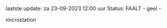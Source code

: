 laatste update: 
za 23-09-2023 12:00   uur 
Status: FAALT - geel - 
<div class="service Y">microstation</div>